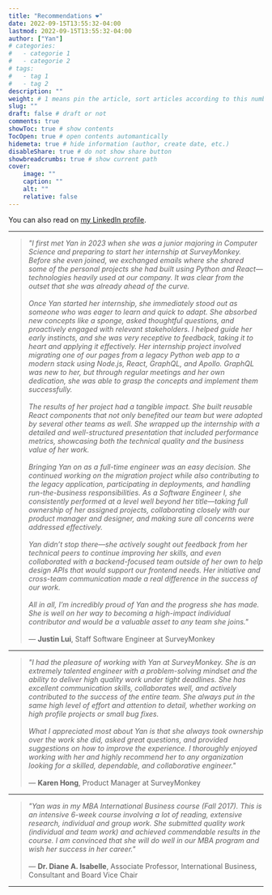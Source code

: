 ```yaml
---
title: "Recommendations ❤️"
date: 2022-09-15T13:55:32-04:00
lastmod: 2022-09-15T13:55:32-04:00
author: ["Yan"]
# categories:
#   - categorie 1
#   - categorie 2
# tags:
#   - tag 1
#   - tag 2
description: ""
weight: # 1 means pin the article, sort articles according to this number
slug: ""
draft: false # draft or not
comments: true
showToc: true # show contents
TocOpen: true # open contents automantically
hidemeta: true # hide information (author, create date, etc.)
disableShare: true # do not show share button
showbreadcrumbs: true # show current path
cover:
    image: ""
    caption: ""
    alt: ""
    relative: false
---
```


You can also read on [my LinkedIn profile](https://www.linkedin.com/in/yantang01/).

---

> _"I first met Yan in 2023 when she was a junior majoring in Computer Science and preparing to start her internship at SurveyMonkey. Before she even joined, we exchanged emails where she shared some of the personal projects she had built using Python and React—technologies heavily used at our company. It was clear from the outset that she was already ahead of the curve.<br><br>Once Yan started her internship, she immediately stood out as someone who was eager to learn and quick to adapt. She absorbed new concepts like a sponge, asked thoughtful questions, and proactively engaged with relevant stakeholders. I helped guide her early instincts, and she was very receptive to feedback, taking it to heart and applying it effectively. Her internship project involved migrating one of our pages from a legacy Python web app to a modern stack using Node.js, React, GraphQL, and Apollo. GraphQL was new to her, but through regular meetings and her own dedication, she was able to grasp the concepts and implement them successfully.<br><br>The results of her project had a tangible impact. She built reusable React components that not only benefited our team but were adopted by several other teams as well. She wrapped up the internship with a detailed and well-structured presentation that included performance metrics, showcasing both the technical quality and the business value of her work.<br><br>Bringing Yan on as a full-time engineer was an easy decision. She continued working on the migration project while also contributing to the legacy application, participating in deployments, and handling run-the-business responsibilities. As a Software Engineer I, she consistently performed at a level well beyond her title—taking full ownership of her assigned projects, collaborating closely with our product manager and designer, and making sure all concerns were addressed effectively.<br><br>Yan didn’t stop there—she actively sought out feedback from her technical peers to continue improving her skills, and even collaborated with a backend-focused team outside of her own to help design APIs that would support our frontend needs. Her initiative and cross-team communication made a real difference in the success of our work.<br><br>All in all, I’m incredibly proud of Yan and the progress she has made. She is well on her way to becoming a high-impact individual contributor and would be a valuable asset to any team she joins."_<br><br>
> — **Justin Lui**, Staff Software Engineer at SurveyMonkey

---

> _"I had the pleasure of working with Yan at SurveyMonkey. She is an extremely talented engineer with a problem-solving mindset and the ability to deliver high quality work under tight deadlines. She has excellent communication skills, collaborates well, and actively contributed to the success of the entire team. She always put in the same high level of effort and attention to detail, whether working on high profile projects or small bug fixes.<br><br>What I appreciated most about Yan is that she always took ownership over the work she did, asked great questions, and provided suggestions on how to improve the experience. I thoroughly enjoyed working with her and highly recommend her to any organization looking for a skilled, dependable, and collaborative engineer."_<br><br>
> — **Karen Hong**, Product Manager at SurveyMonkey

---

> _"Yan was in my MBA International Business course (Fall 2017). This is an intensive 6-week course involving a lot of reading, extensive research, individual and group work. She submitted quality work (individual and team work) and achieved commendable results in the course. I am convinced that she will do well in our MBA program and wish her success in her career."_<br><br>
> — **Dr. Diane A. Isabelle**, Associate Professor, International Business, Consultant and Board Vice Chair

---

